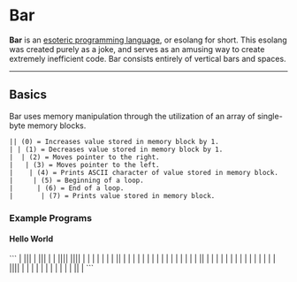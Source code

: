 <h1>Bar</h1>
<p><b>Bar</b> is an <a href="https://en.wikipedia.org/wiki/Esoteric_programming_language">esoteric programming language</a>, or esolang for short. This esolang was created purely as a joke, and serves as an amusing way to create extremely inefficient code. Bar consists entirely of vertical bars and spaces.</p>

---

<h2>Basics</h2>
Bar uses memory manipulation through the utilization of an array of single-byte memory blocks.

```
|| (0) = Increases value stored in memory block by 1.
| | (1) = Decreases value stored in memory block by 1.
|  | (2) = Moves pointer to the right.
|   | (3) = Moves pointer to the left.
|    | (4) = Prints ASCII character of value stored in memory block.
|     | (5) = Beginning of a loop.
|      | (6) = End of a loop.
|       | (7) = Prints value stored in memory block.
```

<h3>Example Programs</h3>

<h4>Hello World</h4>
```
 |     |||     |   |||  | |  ||||  ||||   |   |      | | | | |  ||      |   |   |   |   |    |   |   |   |   | |    |   |    |    |   |   ||    |   |   |   |   |    |  |  |    |  |  |  | |    |   |    ||||    |  |  |    |  | |    |   |   |   |   |   ||    |
 ```